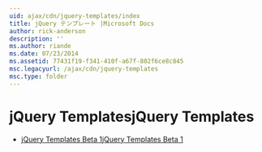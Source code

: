 ```yaml
---
uid: ajax/cdn/jquery-templates/index
title: jQuery テンプレート |Microsoft Docs
author: rick-anderson
description: ''
ms.author: riande
ms.date: 07/23/2014
ms.assetid: 77431f19-f341-410f-a67f-802f6ce8c845
msc.legacyurl: /ajax/cdn/jquery-templates
msc.type: folder
---
```

<a name="jquery-templates"></a><span data-ttu-id="23ab0-102">jQuery Templates</span><span class="sxs-lookup"><span data-stu-id="23ab0-102">jQuery Templates</span></span>
====================
- [<span data-ttu-id="23ab0-103">jQuery Templates Beta 1</span><span class="sxs-lookup"><span data-stu-id="23ab0-103">jQuery Templates Beta 1</span></span>](cdnjquerytemplatesbeta1.md)
